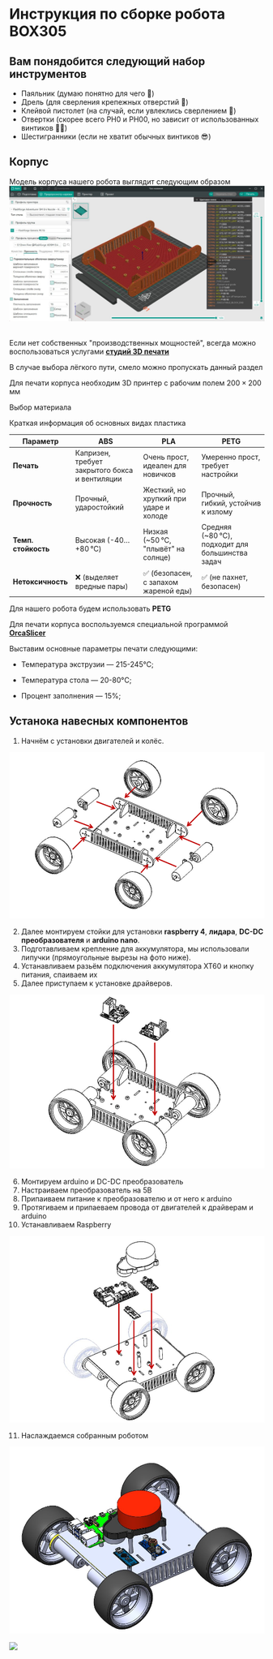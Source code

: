 # Инструкция по сборке робота BOX305

## Вам понядобится следующий набор инструментов
  - Паяльник (думаю понятно для чего 🤔)
  - Дрель (для сверления крепежных отверстий 🫨)
  - Клейвой пистолет (на случай, если увлеклись сверлением 🫠)
  - Отвертки (скорее всего PH0 и PH00, но зависит от использованных винтиков 🤷‍♂️)
  - Шестигранники (если не хватит обычных винтиков 😎)
## Корпус

Модель корпуса нашего робота выглядит следующим образом
<br>
![](https://github.com/WWnotLL/ROS2_tutorial_305/blob/main/Инструкция%20по%20сборке/Иллюстрации%20к%20сборке/06_BOX305_модель%20корпуса.jpg)
<br>
<img scr="Инструкция по сборке/Иллюстрации к сборке/06_BOX305_модель корпуса.jpg"> 

Если нет собственных "производственных мощностей", всегда можно воспользоваться услугами __[студий 3D печати](https://uslugi.yandex.ru/213-moscow/category/raznoe/poligraficheskie-uslugi/3dpechat--5635)__

В случае выбора лёгкого пути, смело можно пропускать данный раздел

Для печати корпуса необходим 3D принтер с рабочим полем $200 \times 200$ мм

Выбор материала

Краткая информация об основных видах пластика

| **Параметр**        | **ABS**                                           | **PLA**                                           | **PETG**                                            |
|---------------------|---------------------------------------------------|--------------------------------------------------|----------------------------------------------------|
| **Печать**          | Капризен, требует закрытого бокса и вентиляции   | Очень прост, идеален для новичков                | Умеренно прост, требует настройки                 |
| **Прочность**       | Прочный, ударостойкий                            | Жесткий, но хрупкий при ударе и холоде           | Прочный, гибкий, устойчив к излому                |
| **Темп. стойкость** | Высокая (-40…+80 °C)                             | Низкая (~50 °C, "плывёт" на солнце)              | Средняя (~80 °C), подходит для большинства задач  |
| **Нетоксичность**   | ❌ (выделяет вредные пары)                       | ✅ (безопасен, с запахом жареной еды)             | ✅ (не пахнет, безопасен)                          |

Для нашего робота будем использовать **PETG**

Для печати корпуса воспользуемся специальной программой __[OrcaSlicer](https://orcaslicer.com/)__

Выставим основные параметры печати следующими:

- Температура экструзии — 215-245°C;

- Температура стола — 20-80°C;

- Процент заполнения — 15%;

## Устанока навесных компонентов

1) Начнём с установки двигателей и колёс.

![здесь](https://github.com/WWnotLL/ROS2_tutorial_305/blob/main/Инструкция%20по%20сборке/Иллюстрации%20к%20сборке/01_BOX305_разобранный.png)

2) Далее монтируем стойки для установки __raspberry 4__, __лидара__, __DC-DC преобразователя__ и __arduino nano__.
3) Подготавливаем крепление для аккумулятора, мы использовали липучки (прямоугольные вырезы на фото ниже).
4) Устанавливаем разьём подключения аккумулятора XT60 и кнопку питания, спаиваем их
5) Далее приступаем к установке драйверов.

![здесь](https://github.com/WWnotLL/ROS2_tutorial_305/blob/main/Инструкция%20по%20сборке/Иллюстрации%20к%20сборке/02_BOX305_установка%20драйверов.png) 

6) Монтируем arduino и DC-DC преобразователь
7) Настраиваем преобразователь на 5В
8) Припаиваем питание к преобразователю и от него к arduino
9) Протягиваем и припаеваем провода от двигателей к драйверам и arduino
10) Устанавливаем Raspberry

![здесь](https://github.com/WWnotLL/ROS2_tutorial_305/blob/main/Инструкция%20по%20сборке/Иллюстрации%20к%20сборке/03_BOX305_установка%20электроники.png)

11) Наслаждаемся собранным роботом

![здесь](https://github.com/WWnotLL/ROS2_tutorial_305/blob/main/Инструкция%20по%20сборке/Иллюстрации%20к%20сборке/05_BOX305_модель.jpg)

![](https://steamuserimages-a.akamaihd.net/ugc/1684895414278596091/26894D3FAAAA36E05F4B46B7DA70819E58BBCCBB/?imw=5000&amp;imh=5000&amp;ima=fit&amp;impolicy=Letterbox&amp;imcolor=%23000000&amp;letterbox=false)

